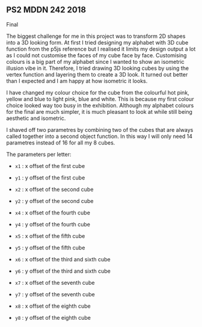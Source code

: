 ## PS2 MDDN 242 2018

Final

The biggest challenge for me in this project was to transform 2D shapes
into a 3D looking form. At first I tried designing my alphabet with 3D
cube function from the p5js reference but I realised it limits my design
output a lot as I could not customise the faces of my cube face by face.
Customising colours is a big part of my alphabet since I wanted to show 
an isometric illusion vibe in it. Therefore, I tried drawing 3D looking 
cubes by using the vertex function and layering them to create a 3D look.
It turned out better than I expected and I am happy at how isometric it looks.

I have changed my colour choice for the cube from the colourful hot pink,
yellow and blue to light pink, blue and white. This is because my first 
colour choice looked way too busy in the exhibition. Although my alphabet 
colours for the final are much simpler, it is much pleasant to look at 
while still being aesthetic and isometric. 

I shaved off two parametres by combining two of the cubes that are always
called together into a second object function. In this way I will only need
14 parametres instead of 16 for all my 8 cubes.

  The parameters per letter:

  * `x1` : x offset of the first cube 
  * `y1` : y offset of the first cube 

  * `x2` : x offset of the second cube 
  * `y2` : y offset of the second cube 

  * `x4` : x offset of the fourth cube
  * `y4` : y offset of the fourth cube 

  * `x5` : x offset of the fifth cube
  * `y5` : y offset of the fifth cube 

  * `x6` : x offset of the third and sixth cube
  * `y6` : y offset of the third and sixth cube 

  * `x7` : x offset of the seventh cube
  * `y7` : y offset of the seventh cube 

  * `x8` : x offset of the eighth cube
  * `y8` : y offset of the eighth cube 





